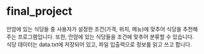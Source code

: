 # final_project

안암에 있는 식당들 중 사용자가 설정한 조건(가격, 위치, 메뉴)에 맞추어 식당을 추천해주는 프로그램입니다.
또한, 안암에 있는 식당들을 조건에 맞추어 분류할 수 있습니다.
식당 데이터는 data.txt에 저장되어 있고, 파일 입출력으로 정보를 읽고 쓰고 합니다.
